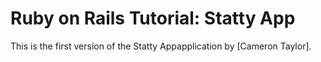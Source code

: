 # Ruby on Rails Tutorial: Statty App

This is the first version of the Statty Appapplication
by [Cameron Taylor].